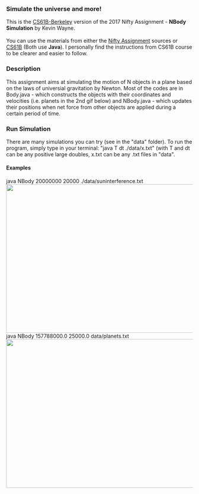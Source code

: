 ### Simulate the universe and more!
This is the <a href="https://fa20.datastructur.es/materials/proj/proj0/proj0">CS61B-Berkeley</a> version of the 2017 Nifty Assignment - **NBody Simulation** by Kevin Wayne.
<br>
<br>
You can use the materials from either the <a href="http://nifty.stanford.edu/2017/wayne-nbody/">Nifty Assignment</a> sources or <a href="https://fa20.datastructur.es/materials/proj/proj0/proj0">CS61B</a> (Both use **Java**). I personally find the instructions from CS61B course to be clearer and easier to follow.
<br>
### Description
This assignment aims at simulating the motion of N objects in a plane based on the laws of universial gravitation by Newton. Most of the codes are in Body.java - which constructs
the objects with their coordinates and velocities (i.e. planets in the 2nd gif below) and NBody.java - which updates their positions when net force from other objects are applied 
during a certain period of time.
<br>
### Run Simulation
There are many simulations you can try (see in the "data" folder). To run the program, simply type in your terminal: "java T dt ./data/x.txt" (with T and dt can be any positive
large doubles, x.txt can be any .txt files in "data".
<br>
#### Examples
java NBody 20000000 20000 ./data/suninterference.txt
<br>
<img src="https://github.com/kaisergod47/Nifty-Assignment/blob/main/2017/NBody%20Simulation/gifs/sun.gif" width="600" height="400"/>
<br>
java NBody 157788000.0 25000.0 data/planets.txt
<br>
<img src="https://github.com/kaisergod47/Nifty-Assignment/blob/main/2017/NBody%20Simulation/gifs/planets.gif" width="600" height="400"/>

